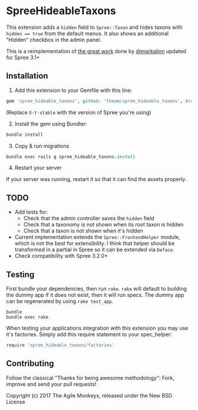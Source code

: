 SpreeHideableTaxons
===================

This extension adds a `hidden` field to `Spree::Taxon` and hides taxons with `hidden == true` from the default menus. It also shows an additional "Hidden" checkbox in the admin panel.

This is a reimplementation of [the great work](https://github.com/markalinn/Spree-Hidden-Taxons) done by [@markalinn](https://github.com/markalinn) updated for Spree 3.1+

## Installation

1. Add this extension to your Gemfile with this line:
  ```ruby
  gem 'spree_hideable_taxons', github: 'theam/spree_hideable_taxons', branch: 'X-Y-stable'
  ```
  (Replace `X-Y-stable` with the version of Spree you're using)

2. Install the gem using Bundler:
  ```ruby
  bundle install
  ```

3. Copy & run migrations
  ```ruby
  bundle exec rails g spree_hideable_taxons:install
  ```

4. Restart your server

  If your server was running, restart it so that it can find the assets properly.

## TODO

* Add tests for:
  * Check that the admin controller saves the `hidden` field
  * Check that a taxonomy is not shown when its root taxon is hidden
  * Check that a taxon is not shown when it's hidden
* Current implementation extends the `Spree::FrontendHelper` module, which is not the best for extensibility. I think that helper should be transformed in a partial in Spree so it can be extended via `Deface`.
* Check compatibility with Spree 3.2.0+

## Testing

First bundle your dependencies, then run `rake`. `rake` will default to building the dummy app if it does not exist, then it will run specs. The dummy app can be regenerated by using `rake test_app`.

```shell
bundle
bundle exec rake
```

When testing your applications integration with this extension you may use it's factories.
Simply add this require statement to your spec_helper:

```ruby
require 'spree_hideable_taxons/factories'
```

## Contributing

Follow the classical "Thanks for being awesome methodology": Fork, improve and send your pull requests!

Copyright (c) 2017 The Agile Monkeys, released under the New BSD License

